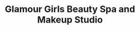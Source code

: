 ---
title: "Glamour Girls Beauty Spa and Makeup Studio"
url: /karachi/glamour-girls-beauty-spa-and-makeup-studio/
shop: beauty
---